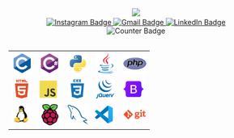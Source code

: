 <div id="header" align="center">
    <img src="https://media.giphy.com/media/r1IMdmkhUcpzy/giphy.gif" width="300" />
</div>

<div id="badges" align="center">
    <a href="https://www.instagram.com/al3modo">
        <img src="https://img.shields.io/badge/Instagram-purple?style=for-the-badge&logo=instagram&logoColor=white" alt="Instagram Badge" />
    </a>
    <a href="mailto:alessiomodo2004@gmail.com">
        <img src="https://img.shields.io/badge/Gmail-red?style=for-the-badge&logo=gmail&logoColor=white" alt="Gmail Badge" />
    </a>
    <a href="https://www.linkedin.com/in/alessiomodonesi">
        <img src="https://img.shields.io/badge/LinkedIn-blue?style=for-the-badge&logo=linkedin&logoColor=white" alt="LinkedIn Badge" />
    </a>
</div>

<div id="counter" align="center">
    <a>
        <img src="https://komarev.com/ghpvc/?username=alessiomodonesi&style=for-the-badge&color=red" alt="Counter Badge" />
    </a>
</div>

<br />

<div id="language" align="center">
    <table>
        <tr>
            <td>
                <img src="https://github.com/devicons/devicon/blob/master/icons/c/c-original.svg"
                     title="C" alt="C" width="40" height="40" />
            </td>
            <td>
                <img src="https://github.com/devicons/devicon/blob/master/icons/csharp/csharp-original.svg"
                     title="C#" alt="C#" width="40" height="40" />
            </td>
            <td>
                <img src="https://github.com/devicons/devicon/blob/master/icons/python/python-original.svg"
                     title="python" alt="python" width="40" height="40" />
            </td>
            <td>
                <img src="https://github.com/devicons/devicon/blob/master/icons/java/java-original.svg" 
                     title="java" alt="java" width="42" height="42" />
            </td>
            <td>
                <img src="https://github.com/devicons/devicon/blob/master/icons/php/php-original.svg"
                     title="php" alt="php" width="45" height="45" />
            </td>
        </tr>
        <tr>
            <td>
                <img src="https://github.com/devicons/devicon/blob/master/icons/html5/html5-plain-wordmark.svg"
                     title="HTML5" alt="HTML" width="38" height="38" />
            </td>
            <td>
                <img src="https://github.com/devicons/devicon/blob/master/icons/javascript/javascript-original.svg"
                     title="JavaScript" alt="JavaScript" width="35" height="35" />
            </td>
            <td>
                <img src="https://github.com/devicons/devicon/blob/master/icons/css3/css3-plain-wordmark.svg"
                     title="CSS3" alt="CSS" width="38" height="38" />
            </td>
            <td>
                <img src="https://github.com/devicons/devicon/blob/master/icons/jquery/jquery-plain-wordmark.svg"
                     title="Jquery" alt="Jquery" width="40" height="40" />
            </td>
            <td>
                <img src="https://github.com/devicons/devicon/blob/master/icons/bootstrap/bootstrap-original.svg"
                     title="BootStrap" alt="BootStrap" width="40" height="40" />
            </td>
        </tr>
        <tr>
            <td>
                <img src="https://github.com/devicons/devicon/blob/master/icons/linux/linux-original.svg"
                     title="Linux" alt="Linux" width="35" height="35" />
            </td>
            <td>
                <img src="https://github.com/devicons/devicon/blob/master/icons/raspberrypi/raspberrypi-original.svg"
                     title="RaspberryPi" alt="RaspberryPi" width="42" height="42" />
            </td>
            <td>
                <img src="https://github.com/devicons/devicon/blob/master/icons/mysql/mysql-original.svg"
                     title="MySQL" alt="MySQL" width="40" height="40" />
            </td>          
            <td>
                <img src="https://github.com/devicons/devicon/blob/master/icons/vscode/vscode-original.svg"
                     title="VsCode" alt="VsCode" width="35" height="35" />
            </td>
            <td>
                <img src="https://github.com/devicons/devicon/blob/master/icons/git/git-plain-wordmark.svg"
                     title="Git" alt="Git" width="45" height="45" />
            </td>
        </tr>
    </table>
</div>
